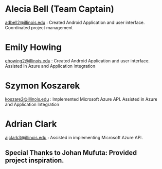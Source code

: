 # Alecia Bell (Team Captain) 
adbell2@illinois.edu : Created Android Application and user interface. Coordinated project management

# Emily Howing
ehowing2@illinois.edu : Created Android Application and user interface. Assisted in Azure and Application Integration

# Szymon Koszarek
koszare2@illinois.edu : Implemented Microsoft Azure API. Assisted in Azure and Application Integration

# Adrian Clark
ajclark3@illinois.edu : Assisted in implementing Microsoft Azure API.

 ## Special Thanks to Johan Mufuta: Provided project inspiration.
